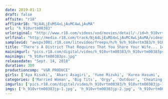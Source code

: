 ```yaml
---
date: 2019-01-13
draft: false
affsite: "r18"
afflinkr18: "NjA4LjEuMS4xLjAuMC4wLjAuMA"
url: "h_910vrtm00383"
urloriginal: "http://www.r18.com/videos/vod/movies/detail/-/id=h_910vrtm00383"
urlfinal: "http://media.r18.com/track/NjA4LjEuMS4xLjAuMC4wLjAuMA/videos/vod/movies/detail/-/id=h_910vrtm00383"
samplevid: "awspv3001.r18.com/litevideo/freepv/h/h_9/h_910vrtm383/h_910vrtm383_dmb_w.mp4"
title: "There's A District That Requires That You Share Your Wife... 14 Virtuous Wives Are Forced To Forget Their Husbands And Engage In Wife Swapping"
mainimgurl: "pics.r18.com/digital/video/h_910vrtm00383/h_910vrtm00383ps.jpg"
mainimgs: "h_910vrtm00383ps.jpg"
releasedate: "Sept. 14, 2018"
duration: 300
productioncomp: "V&R PRODUCE"
girls: ['Aya Kisaki', 'Akari Asagiri', 'Yume Mizuki', 'Kurea Hasumi', 'Aiko Endo', 'Asahi Mizuno', 'Sara Saijo', 'Mai Hagiwara', 'Ren Fukusaki', 'Miyu Kanade']
categories: ['Married Woman', 'Big Tits', 'Orgy', 'Outdoor', 'Cheating Wife', 'Hot Spring', 'Creampie', 'Titty Fuck', 'Compilation', 'Over 4 Hours']
imgurls: ['pics.r18.com/digital/video/h_910vrtm00383/h_910vrtm00383jp-1.jpg', 'pics.r18.com/digital/video/h_910vrtm00383/h_910vrtm00383jp-2.jpg', 'pics.r18.com/digital/video/h_910vrtm00383/h_910vrtm00383jp-3.jpg', 'pics.r18.com/digital/video/h_910vrtm00383/h_910vrtm00383jp-4.jpg', 'pics.r18.com/digital/video/h_910vrtm00383/h_910vrtm00383jp-5.jpg', 'pics.r18.com/digital/video/h_910vrtm00383/h_910vrtm00383jp-6.jpg', 'pics.r18.com/digital/video/h_910vrtm00383/h_910vrtm00383jp-7.jpg', 'pics.r18.com/digital/video/h_910vrtm00383/h_910vrtm00383jp-8.jpg', 'pics.r18.com/digital/video/h_910vrtm00383/h_910vrtm00383jp-9.jpg', 'pics.r18.com/digital/video/h_910vrtm00383/h_910vrtm00383jp-10.jpg', 'pics.r18.com/digital/video/h_910vrtm00383/h_910vrtm00383jp-11.jpg', 'pics.r18.com/digital/video/h_910vrtm00383/h_910vrtm00383jp-12.jpg', 'pics.r18.com/digital/video/h_910vrtm00383/h_910vrtm00383jp-13.jpg', 'pics.r18.com/digital/video/h_910vrtm00383/h_910vrtm00383jp-14.jpg', 'pics.r18.com/digital/video/h_910vrtm00383/h_910vrtm00383jp-15.jpg', 'pics.r18.com/digital/video/h_910vrtm00383/h_910vrtm00383jp-16.jpg', 'pics.r18.com/digital/video/h_910vrtm00383/h_910vrtm00383jp-17.jpg', 'pics.r18.com/digital/video/h_910vrtm00383/h_910vrtm00383jp-18.jpg', 'pics.r18.com/digital/video/h_910vrtm00383/h_910vrtm00383jp-19.jpg', 'pics.r18.com/digital/video/h_910vrtm00383/h_910vrtm00383jp-20.jpg']
imgs: ['h_910vrtm00383jp-1.jpg', 'h_910vrtm00383jp-2.jpg', 'h_910vrtm00383jp-3.jpg', 'h_910vrtm00383jp-4.jpg', 'h_910vrtm00383jp-5.jpg', 'h_910vrtm00383jp-6.jpg', 'h_910vrtm00383jp-7.jpg', 'h_910vrtm00383jp-8.jpg', 'h_910vrtm00383jp-9.jpg', 'h_910vrtm00383jp-10.jpg', 'h_910vrtm00383jp-11.jpg', 'h_910vrtm00383jp-12.jpg', 'h_910vrtm00383jp-13.jpg', 'h_910vrtm00383jp-14.jpg', 'h_910vrtm00383jp-15.jpg', 'h_910vrtm00383jp-16.jpg', 'h_910vrtm00383jp-17.jpg', 'h_910vrtm00383jp-18.jpg', 'h_910vrtm00383jp-19.jpg', 'h_910vrtm00383jp-20.jpg']
---
```

